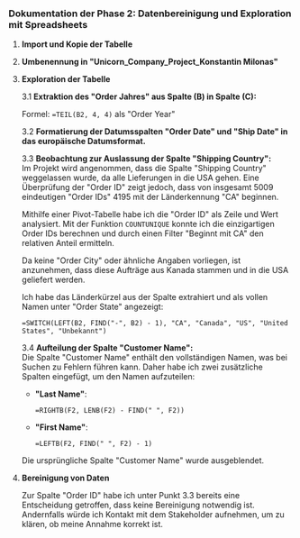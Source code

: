 ### Dokumentation der Phase 2: Datenbereinigung und Exploration mit Spreadsheets  

1. **Import und Kopie der Tabelle**  

2. **Umbenennung in "Unicorn_Company_Project_Konstantin Milonas"**  

3. **Exploration der Tabelle**  

   3.1 **Extraktion des "Order Jahres" aus Spalte (B) in Spalte (C):**  

   Formel: `=TEIL(B2, 4, 4)` als "Order Year"  

   3.2 **Formatierung der Datumsspalten "Order Date" und "Ship Date" in das europäische Datumsformat.**  

   3.3 **Beobachtung zur Auslassung der Spalte "Shipping Country":**  
   Im Projekt wird angenommen, dass die Spalte "Shipping Country" weggelassen wurde, da alle Lieferungen in die USA gehen. Eine Überprüfung der "Order ID" zeigt jedoch, dass von insgesamt 5009 eindeutigen "Order IDs" 4195 mit der Länderkennung "CA" beginnen.  

   Mithilfe einer Pivot-Tabelle habe ich die "Order ID" als Zeile und Wert analysiert. Mit der Funktion `COUNTUNIQUE` konnte ich die einzigartigen Order IDs berechnen und durch einen Filter "Beginnt mit CA" den relativen Anteil ermitteln.  

   Da keine "Order City" oder ähnliche Angaben vorliegen, ist anzunehmen, dass diese Aufträge aus Kanada stammen und in die USA geliefert werden.  

   Ich habe das Länderkürzel aus der Spalte extrahiert und als vollen Namen unter "Order State" angezeigt:  

   ```excel
   =SWITCH(LEFT(B2, FIND("-", B2) - 1), "CA", "Canada", "US", "United States", "Unbekannt")
   ```  

   3.4 **Aufteilung der Spalte "Customer Name":**  
   Die Spalte "Customer Name" enthält den vollständigen Namen, was bei Suchen zu Fehlern führen kann. Daher habe ich zwei zusätzliche Spalten eingefügt, um den Namen aufzuteilen:  

   - **"Last Name"**:  
     ```excel
     =RIGHTB(F2, LENB(F2) - FIND(" ", F2))
     ```  
   - **"First Name"**:  
     ```excel
     =LEFTB(F2, FIND(" ", F2) - 1)
     ```  

   Die ursprüngliche Spalte "Customer Name" wurde ausgeblendet.  

5. **Bereinigung von Daten**  

   Zur Spalte "Order ID" habe ich unter Punkt 3.3 bereits eine Entscheidung getroffen, dass keine Bereinigung notwendig ist. Andernfalls würde ich Kontakt mit dem Stakeholder aufnehmen, um zu klären, ob meine Annahme korrekt ist.  
